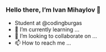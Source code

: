 ### Hello there, I’m Ivan Mihaylov 👋 
- Student at @codingburgas
- 🌱 I’m currently learning ...
- 💞️ I’m looking to collaborate on ...
- 📫 How to reach me ...

<!---
INMihaylov19/INMihaylov19 is a ✨ special ✨ repository because its `README.md` (this file) appears on your GitHub profile.
You can click the Preview link to take a look at your c
